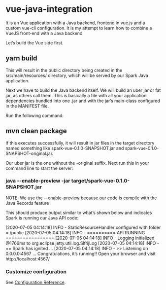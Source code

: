 # vue-java-integration
It is an Vue application with a Java backend, frontend in vue.js and a custom vue-cli configuration.  It is my attempt to learn how to combine a VueJS front-end with a Java backend

Let’s build the Vue side first.

## yarn build
This will result in the public directory being created in the src/main/resources/ directory, which will be served by our Spark Java application.

Next we have to build the Java backend itself. We will build an uber jar or fat jar, as others call them. This is basically a file with all your application dependencies bundled into one .jar and with the jar’s main-class configured in the MANIFEST file.

Run the following command:

## mvn clean package
If this executes successfully, it will result in jar files in the target directory named something like spark-vue-0.1.0-SNAPSHOT.jar and spark-vue-0.1.0-SNAPSHOT-original.jar.

Our uber jar is the one without the -original suffix. Next run this in your command line to start the server:

### java --enable-preview -jar target/spark-vue-0.1.0-SNAPSHOT.jar 
NOTE: We use the --enable-preview because our code is compile with the Java Records feature

This should produce output similar to what’s shown below and indicates Spark is running our Java API code:

[2020-07-05 04:14:18] INFO - StaticResourceHandler configured with folder = /public
[2020-07-05 04:14:18] INFO - ========== API RUNNING =================
[2020-07-05 04:14:18] INFO - Logging initialized @1766ms to org.eclipse.jetty.util.log.Slf4jLog
[2020-07-05 04:14:18] INFO - == Spark has ignited ...
[2020-07-05 04:14:18] INFO - >> Listening on 0.0.0.0:4567
...
Congratulations, it’s running!! Open your browser and visit http://localhost:4567/


### Customize configuration
See [Configuration Reference](https://cli.vuejs.org/config/).
